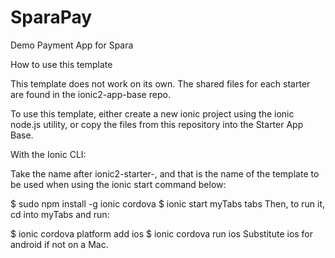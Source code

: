 # SparaPay
Demo Payment App for Spara

How to use this template

This template does not work on its own. The shared files for each starter are found in the ionic2-app-base repo.

To use this template, either create a new ionic project using the ionic node.js utility, or copy the files from this repository into the Starter App Base.

With the Ionic CLI:

Take the name after ionic2-starter-, and that is the name of the template to be used when using the ionic start command below:

$ sudo npm install -g ionic cordova
$ ionic start myTabs tabs
Then, to run it, cd into myTabs and run:

$ ionic cordova platform add ios
$ ionic cordova run ios
Substitute ios for android if not on a Mac.
